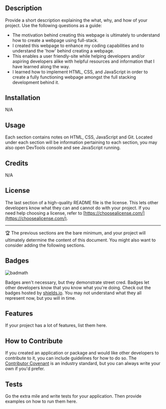 # <Prework Study Guide Webpage>

## Description

Provide a short description explaining the what, why, and how of your project. Use the following questions as a guide:

- The motivation behind creating this webpage is ultimately to understand how to create a webpage using full-stack.
- I created this webpage to enhance my coding capabilities and to understand the 'how' behind creating a webpage.
- This enables a user friendly-site while helping developers and/or aspiring developers alike with helpful resources and information that I have learned along the way.
- I learned how to implement HTML, CSS, and JavaScript in order to create a fully functioning webpage amongst the full stacking development behind it.


## Installation

N/A

## Usage

Each section contains notes on HTML, CSS, JavaScript and Git. Located under each section will be information pertaining to each section, you may also open DevTools console and see JavaScript running.

## Credits

N/A

## License

The last section of a high-quality README file is the license. This lets other developers know what they can and cannot do with your project. If you need help choosing a license, refer to [https://choosealicense.com/](https://choosealicense.com/).

---

🏆 The previous sections are the bare minimum, and your project will ultimately determine the content of this document. You might also want to consider adding the following sections.

## Badges

![badmath](https://img.shields.io/github/languages/top/nielsenjared/badmath)

Badges aren't necessary, but they demonstrate street cred. Badges let other developers know that you know what you're doing. Check out the badges hosted by [shields.io](https://shields.io/). You may not understand what they all represent now, but you will in time.

## Features

If your project has a lot of features, list them here.

## How to Contribute

If you created an application or package and would like other developers to contribute to it, you can include guidelines for how to do so. The [Contributor Covenant](https://www.contributor-covenant.org/) is an industry standard, but you can always write your own if you'd prefer.

## Tests

Go the extra mile and write tests for your application. Then provide examples on how to run them here.